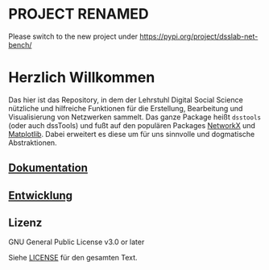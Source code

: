 # PROJECT RENAMED

Please switch to the new project under https://pypi.org/project/dsslab-net-bench/

# Herzlich Willkommen

Das hier ist das Repository, in dem der Lehrstuhl Digital Social Science
nützliche und hilfreiche Funktionen für die Erstellung, Bearbeitung und
Visualisierung von Netzwerken sammelt. Das ganze Package heißt `dsstools` (oder
auch dssTools) und fußt auf den populären Packages
[NetworkX](https://networkx.org/) und [Matplotlib](https://matplotlib.org/).
Dabei erweitert es diese um für uns sinnvolle und dogmatische Abstraktionen.

## [Dokumentation](https://dss-docsearch.wiso.uni-hamburg.de/dsstools/latest/)

## [Entwicklung](https://gitlab.rrz.uni-hamburg.de/DSS/dev/dssTools/-/blob/main/CONTRIBUTING.md)

## Lizenz

GNU General Public License v3.0 or later

Siehe [LICENSE](LICENSE) für den gesamten Text.
